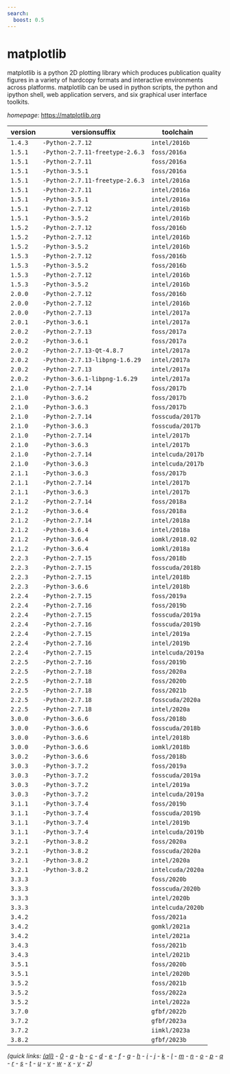 ```yaml
---
search:
  boost: 0.5
---
```

# matplotlib

matplotlib is a python 2D plotting library which produces publication quality figures in a variety of  hardcopy formats and interactive environments across platforms. matplotlib can be used in python scripts, the python  and ipython shell, web application servers, and six graphical user interface toolkits.

*homepage*: <https://matplotlib.org>

version | versionsuffix | toolchain
--------|---------------|----------
``1.4.3`` | ``-Python-2.7.12`` | ``intel/2016b``
``1.5.1`` | ``-Python-2.7.11-freetype-2.6.3`` | ``foss/2016a``
``1.5.1`` | ``-Python-2.7.11`` | ``foss/2016a``
``1.5.1`` | ``-Python-3.5.1`` | ``foss/2016a``
``1.5.1`` | ``-Python-2.7.11-freetype-2.6.3`` | ``intel/2016a``
``1.5.1`` | ``-Python-2.7.11`` | ``intel/2016a``
``1.5.1`` | ``-Python-3.5.1`` | ``intel/2016a``
``1.5.1`` | ``-Python-2.7.12`` | ``intel/2016b``
``1.5.1`` | ``-Python-3.5.2`` | ``intel/2016b``
``1.5.2`` | ``-Python-2.7.12`` | ``foss/2016b``
``1.5.2`` | ``-Python-2.7.12`` | ``intel/2016b``
``1.5.2`` | ``-Python-3.5.2`` | ``intel/2016b``
``1.5.3`` | ``-Python-2.7.12`` | ``foss/2016b``
``1.5.3`` | ``-Python-3.5.2`` | ``foss/2016b``
``1.5.3`` | ``-Python-2.7.12`` | ``intel/2016b``
``1.5.3`` | ``-Python-3.5.2`` | ``intel/2016b``
``2.0.0`` | ``-Python-2.7.12`` | ``foss/2016b``
``2.0.0`` | ``-Python-2.7.12`` | ``intel/2016b``
``2.0.0`` | ``-Python-2.7.13`` | ``intel/2017a``
``2.0.1`` | ``-Python-3.6.1`` | ``intel/2017a``
``2.0.2`` | ``-Python-2.7.13`` | ``foss/2017a``
``2.0.2`` | ``-Python-3.6.1`` | ``foss/2017a``
``2.0.2`` | ``-Python-2.7.13-Qt-4.8.7`` | ``intel/2017a``
``2.0.2`` | ``-Python-2.7.13-libpng-1.6.29`` | ``intel/2017a``
``2.0.2`` | ``-Python-2.7.13`` | ``intel/2017a``
``2.0.2`` | ``-Python-3.6.1-libpng-1.6.29`` | ``intel/2017a``
``2.1.0`` | ``-Python-2.7.14`` | ``foss/2017b``
``2.1.0`` | ``-Python-3.6.2`` | ``foss/2017b``
``2.1.0`` | ``-Python-3.6.3`` | ``foss/2017b``
``2.1.0`` | ``-Python-2.7.14`` | ``fosscuda/2017b``
``2.1.0`` | ``-Python-3.6.3`` | ``fosscuda/2017b``
``2.1.0`` | ``-Python-2.7.14`` | ``intel/2017b``
``2.1.0`` | ``-Python-3.6.3`` | ``intel/2017b``
``2.1.0`` | ``-Python-2.7.14`` | ``intelcuda/2017b``
``2.1.0`` | ``-Python-3.6.3`` | ``intelcuda/2017b``
``2.1.1`` | ``-Python-3.6.3`` | ``foss/2017b``
``2.1.1`` | ``-Python-2.7.14`` | ``intel/2017b``
``2.1.1`` | ``-Python-3.6.3`` | ``intel/2017b``
``2.1.2`` | ``-Python-2.7.14`` | ``foss/2018a``
``2.1.2`` | ``-Python-3.6.4`` | ``foss/2018a``
``2.1.2`` | ``-Python-2.7.14`` | ``intel/2018a``
``2.1.2`` | ``-Python-3.6.4`` | ``intel/2018a``
``2.1.2`` | ``-Python-3.6.4`` | ``iomkl/2018.02``
``2.1.2`` | ``-Python-3.6.4`` | ``iomkl/2018a``
``2.2.3`` | ``-Python-2.7.15`` | ``foss/2018b``
``2.2.3`` | ``-Python-2.7.15`` | ``fosscuda/2018b``
``2.2.3`` | ``-Python-2.7.15`` | ``intel/2018b``
``2.2.3`` | ``-Python-3.6.6`` | ``intel/2018b``
``2.2.4`` | ``-Python-2.7.15`` | ``foss/2019a``
``2.2.4`` | ``-Python-2.7.16`` | ``foss/2019b``
``2.2.4`` | ``-Python-2.7.15`` | ``fosscuda/2019a``
``2.2.4`` | ``-Python-2.7.16`` | ``fosscuda/2019b``
``2.2.4`` | ``-Python-2.7.15`` | ``intel/2019a``
``2.2.4`` | ``-Python-2.7.16`` | ``intel/2019b``
``2.2.4`` | ``-Python-2.7.15`` | ``intelcuda/2019a``
``2.2.5`` | ``-Python-2.7.16`` | ``foss/2019b``
``2.2.5`` | ``-Python-2.7.18`` | ``foss/2020a``
``2.2.5`` | ``-Python-2.7.18`` | ``foss/2020b``
``2.2.5`` | ``-Python-2.7.18`` | ``foss/2021b``
``2.2.5`` | ``-Python-2.7.18`` | ``fosscuda/2020a``
``2.2.5`` | ``-Python-2.7.18`` | ``intel/2020a``
``3.0.0`` | ``-Python-3.6.6`` | ``foss/2018b``
``3.0.0`` | ``-Python-3.6.6`` | ``fosscuda/2018b``
``3.0.0`` | ``-Python-3.6.6`` | ``intel/2018b``
``3.0.0`` | ``-Python-3.6.6`` | ``iomkl/2018b``
``3.0.2`` | ``-Python-3.6.6`` | ``foss/2018b``
``3.0.3`` | ``-Python-3.7.2`` | ``foss/2019a``
``3.0.3`` | ``-Python-3.7.2`` | ``fosscuda/2019a``
``3.0.3`` | ``-Python-3.7.2`` | ``intel/2019a``
``3.0.3`` | ``-Python-3.7.2`` | ``intelcuda/2019a``
``3.1.1`` | ``-Python-3.7.4`` | ``foss/2019b``
``3.1.1`` | ``-Python-3.7.4`` | ``fosscuda/2019b``
``3.1.1`` | ``-Python-3.7.4`` | ``intel/2019b``
``3.1.1`` | ``-Python-3.7.4`` | ``intelcuda/2019b``
``3.2.1`` | ``-Python-3.8.2`` | ``foss/2020a``
``3.2.1`` | ``-Python-3.8.2`` | ``fosscuda/2020a``
``3.2.1`` | ``-Python-3.8.2`` | ``intel/2020a``
``3.2.1`` | ``-Python-3.8.2`` | ``intelcuda/2020a``
``3.3.3`` |  | ``foss/2020b``
``3.3.3`` |  | ``fosscuda/2020b``
``3.3.3`` |  | ``intel/2020b``
``3.3.3`` |  | ``intelcuda/2020b``
``3.4.2`` |  | ``foss/2021a``
``3.4.2`` |  | ``gomkl/2021a``
``3.4.2`` |  | ``intel/2021a``
``3.4.3`` |  | ``foss/2021b``
``3.4.3`` |  | ``intel/2021b``
``3.5.1`` |  | ``foss/2020b``
``3.5.1`` |  | ``intel/2020b``
``3.5.2`` |  | ``foss/2021b``
``3.5.2`` |  | ``foss/2022a``
``3.5.2`` |  | ``intel/2022a``
``3.7.0`` |  | ``gfbf/2022b``
``3.7.2`` |  | ``gfbf/2023a``
``3.7.2`` |  | ``iimkl/2023a``
``3.8.2`` |  | ``gfbf/2023b``


*(quick links: [(all)](../index.md) - [0](../0/index.md) - [a](../a/index.md) - [b](../b/index.md) - [c](../c/index.md) - [d](../d/index.md) - [e](../e/index.md) - [f](../f/index.md) - [g](../g/index.md) - [h](../h/index.md) - [i](../i/index.md) - [j](../j/index.md) - [k](../k/index.md) - [l](../l/index.md) - [m](../m/index.md) - [n](../n/index.md) - [o](../o/index.md) - [p](../p/index.md) - [q](../q/index.md) - [r](../r/index.md) - [s](../s/index.md) - [t](../t/index.md) - [u](../u/index.md) - [v](../v/index.md) - [w](../w/index.md) - [x](../x/index.md) - [y](../y/index.md) - [z](../z/index.md))*

